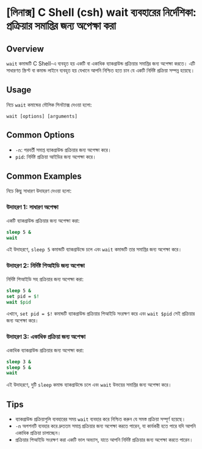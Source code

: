 # [লিনাক্স] C Shell (csh) wait ব্যবহারের নির্দেশিকা: প্রক্রিয়ার সমাপ্তির জন্য অপেক্ষা করা

## Overview
`wait` কমান্ডটি C Shell-এ ব্যবহৃত হয় একটি বা একাধিক ব্যাকগ্রাউন্ড প্রক্রিয়ার সমাপ্তির জন্য অপেক্ষা করতে। এটি সাধারণত স্ক্রিপ্ট বা কমান্ড লাইনে ব্যবহৃত হয় যেখানে আপনি নিশ্চিত হতে চান যে একটি নির্দিষ্ট প্রক্রিয়া সম্পন্ন হয়েছে।

## Usage
নিচে `wait` কমান্ডের মৌলিক সিনট্যাক্স দেওয়া হলো:

```
wait [options] [arguments]
```

## Common Options
- `-n`: পরবর্তী সমাপ্ত ব্যাকগ্রাউন্ড প্রক্রিয়ার জন্য অপেক্ষা করে।
- `pid`: নির্দিষ্ট প্রক্রিয়া আইডির জন্য অপেক্ষা করে।

## Common Examples
নিচে কিছু সাধারণ উদাহরণ দেওয়া হলো:

### উদাহরণ 1: সাধারণ অপেক্ষা
একটি ব্যাকগ্রাউন্ড প্রক্রিয়ার জন্য অপেক্ষা করা:
```csh
sleep 5 &
wait
```
এই উদাহরণে, `sleep 5` কমান্ডটি ব্যাকগ্রাউন্ডে চলে এবং `wait` কমান্ডটি তার সমাপ্তির জন্য অপেক্ষা করে।

### উদাহরণ 2: নির্দিষ্ট পিআইডি জন্য অপেক্ষা
নির্দিষ্ট পিআইডি সহ প্রক্রিয়ার জন্য অপেক্ষা করা:
```csh
sleep 5 &
set pid = $!
wait $pid
```
এখানে, `set pid = $!` কমান্ডটি ব্যাকগ্রাউন্ড প্রক্রিয়ার পিআইডি সংরক্ষণ করে এবং `wait $pid` সেই প্রক্রিয়ার জন্য অপেক্ষা করে।

### উদাহরণ 3: একাধিক প্রক্রিয়া জন্য অপেক্ষা
একাধিক ব্যাকগ্রাউন্ড প্রক্রিয়ার জন্য অপেক্ষা করা:
```csh
sleep 3 &
sleep 5 &
wait
```
এই উদাহরণে, দুটি `sleep` কমান্ড ব্যাকগ্রাউন্ডে চলে এবং `wait` উভয়ের সমাপ্তির জন্য অপেক্ষা করে।

## Tips
- ব্যাকগ্রাউন্ড প্রক্রিয়াগুলি ব্যবহারের সময় `wait` ব্যবহার করে নিশ্চিত করুন যে সমস্ত প্রক্রিয়া সম্পূর্ণ হয়েছে।
- `-n` অপশনটি ব্যবহার করে দ্রুততম সমাপ্ত প্রক্রিয়ার জন্য অপেক্ষা করতে পারেন, যা কার্যকরী হতে পারে যদি আপনি একাধিক প্রক্রিয়া চালাচ্ছেন।
- প্রক্রিয়ার পিআইডি সংরক্ষণ করা একটি ভাল অভ্যাস, যাতে আপনি নির্দিষ্ট প্রক্রিয়ার জন্য অপেক্ষা করতে পারেন।